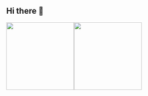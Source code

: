 ## Hi there 👋

<div style="display: flex; align-items: center;">
  <img src="https://github-readme-stats.vercel.app/api?username=psi7218&show_icons=true&theme=radical" height="180">
  <a href="https://solved.ac/psi7218">
    <img src="http://mazassumnida.wtf/api/v2/generate_badge?boj=psi7218" height="180">
  </a>
</div>
